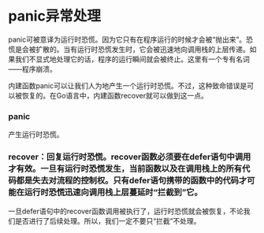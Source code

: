 # panic异常处理

panic可被意译为运行时恐慌。因为它只有在程序运行的时候才会被“抛出来”。恐慌是会被扩散的。当有运行时恐慌发生时，它会被迅速地向调用栈的上层传递。如果我们不显式地处理它的话，程序的运行瞬间就会被终止。这里有一个专有名词——程序崩溃。

内建函数panic可以让我们人为地产生一个运行时恐慌。不过，这种致命错误是可以被恢复的。在Go语言中，内建函数recover就可以做到这一点。

### panic
产生运行时恐慌。

### recover：回复运行时恐慌。recover函数必须要在defer语句中调用才有效。一旦有运行时恐慌发生，当前函数以及在调用栈上的所有代码都是失去对流程的控制权。只有defer语句携带的函数中的代码才可能在运行时恐慌迅速向调用栈上层蔓延时“拦截到”它。

一旦defer语句中的recover函数调用被执行了，运行时恐慌就会被恢复，不论我们是否进行了后续处理。所以，我们一定不要只“拦截”不处理。



























